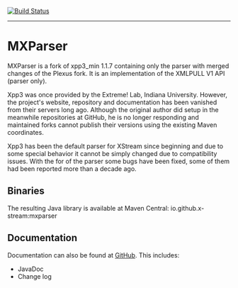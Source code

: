 [![Build Status](https://travis-ci.org/x-stream/mxparser.svg?branch=master)](https://travis-ci.org/x-stream/mxparser)

----
# MXParser
MXParser is a fork of xpp3_min 1.1.7 containing only the parser with merged changes of the Plexus fork.
It is an implementation of the XMLPULL V1 API (parser only).

Xpp3 was once provided by the Extreme! Lab, Indiana University. However, the project's website, repository and
documentation has been vanished from their servers long ago. Although the original author did setup in the meanwhile
repositories at GitHub, he is no longer responding and maintained forks cannot publish their versions using the
existing Maven coordinates.

Xpp3 has been the default parser for XStream since beginning and due to some special behavior it cannot be simply
changed due to compatibility issues. With the for of the parser some bugs have been fixed, some of them had been
reported more than a decade ago. 

## Binaries
The resulting Java library is available at Maven Central:
 io.github.x-stream:mxparser

## Documentation
Documentation can also be found at [GitHub](http://x-stream.github.io/mxparser).
This includes:
* JavaDoc
* Change log

